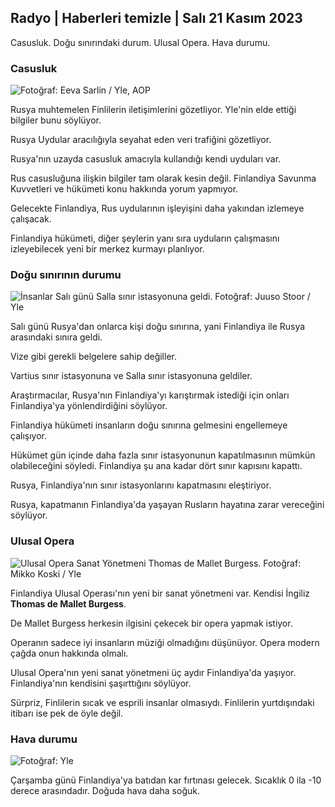 ## Radyo \| Haberleri temizle \| Salı 21 Kasım 2023

Casusluk. Doğu sınırındaki durum. Ulusal Opera. Hava durumu.

### Casusluk

![ Fotoğraf: Eeva Sarlin / Yle, AOP](https://images.cdn.yle.fi/image/upload/c_crop,h_562,w_1000,x_0,y_32/ar_1.7777777777777777,c_fill,g_faces,h_675,w_1200/dpr_1.0/q_auto:eco/f_auto/fl_lossy/v1700569701/39-1204215655ca2203557b)

Rusya muhtemelen Finlilerin iletişimlerini gözetliyor. Yle'nin elde ettiği bilgiler bunu söylüyor.

Rusya Uydular aracılığıyla seyahat eden veri trafiğini gözetliyor.

Rusya'nın uzayda casusluk amacıyla kullandığı kendi uyduları var.

Rus casusluğuna ilişkin bilgiler tam olarak kesin değil. Finlandiya Savunma Kuvvetleri ve hükümeti konu hakkında yorum yapmıyor.

Gelecekte Finlandiya, Rus uydularının işleyişini daha yakından izlemeye çalışacak.

Finlandiya hükümeti, diğer şeylerin yanı sıra uyduların çalışmasını izleyebilecek yeni bir merkez kurmayı planlıyor.

### Doğu sınırının durumu

![İnsanlar Salı günü Salla sınır istasyonuna geldi. Fotoğraf: Juuso Stoor / Yle](https://images.cdn.yle.fi/image/upload/c_crop,h_2515,w_4470,x_0,y_0/ar_1.7777777777777777,c_fill,g_faces,h_675,w_1200/dpr_1.0/q_auto:eco/f_auto/fl_lossy/v1700575368/39-1203513655b5b4d432e9)

Salı günü Rusya'dan onlarca kişi doğu sınırına, yani Finlandiya ile Rusya arasındaki sınıra geldi.

Vize gibi gerekli belgelere sahip değiller.

Vartius sınır istasyonuna ve Salla sınır istasyonuna geldiler.

Araştırmacılar, Rusya'nın Finlandiya'yı karıştırmak istediği için onları Finlandiya'ya yönlendirdiğini söylüyor.

Finlandiya hükümeti insanların doğu sınırına gelmesini engellemeye çalışıyor.

Hükümet gün içinde daha fazla sınır istasyonunun kapatılmasının mümkün olabileceğini söyledi. Finlandiya şu ana kadar dört sınır kapısını kapattı.

Rusya, Finlandiya'nın sınır istasyonlarını kapatmasını eleştiriyor.

Rusya, kapatmanın Finlandiya'da yaşayan Rusların hayatına zarar vereceğini söylüyor.

### Ulusal Opera

![Ulusal Opera Sanat Yönetmeni Thomas de Mallet Burgess. Fotoğraf: Mikko Koski / Yle](https://images.cdn.yle.fi/image/upload/c_crop,h_3078,w_5472,x_0,y_570/ar_1.7777777777777777,c_fill,g_faces,h_675,w_1200/dpr_1.0/q_auto:eco/f_auto/fl_lossy/v1699350873/39-1196938654a091844d91)

Finlandiya Ulusal Operası'nın yeni bir sanat yönetmeni var. Kendisi İngiliz **Thomas de Mallet Burgess**.

De Mallet Burgess herkesin ilgisini çekecek bir opera yapmak istiyor.

Operanın sadece iyi insanların müziği olmadığını düşünüyor. Opera modern çağda onun hakkında olmalı.

Ulusal Opera'nın yeni sanat yönetmeni üç aydır Finlandiya'da yaşıyor. Finlandiya'nın kendisini şaşırttığını söylüyor.

Sürpriz, Finlilerin sıcak ve esprili insanlar olmasıydı. Finlilerin yurtdışındaki itibarı ise pek de öyle değil.

### Hava durumu

![ Fotoğraf: Yle](https://images.cdn.yle.fi/image/upload/c_crop,h_1080,w_1919,x_0,y_0/ar_1.7777777777777777,c_fill,g_faces,h_675,w_1200/dpr_1.0/q_auto:eco/f_auto/fl_lossy/v1700579363/39-1204521655cc80468754)

Çarşamba günü Finlandiya'ya batıdan kar fırtınası gelecek. Sıcaklık 0 ila -10 derece arasındadır. Doğuda hava daha soğuk.